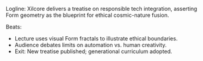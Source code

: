 ﻿---
series: 4
novella: 4
file: S4N4_CH05
type: chapter
pov: Xilcore
setting: Summit lecture hall â€“ technological philosophy
word_target_min: 1201
word_target_max: 2299
status: outline
---
Logline: Xilcore delivers a treatise on responsible tech integration, asserting Form geometry as the blueprint for ethical cosmic-nature fusion.

Beats:
- Lecture uses visual Form fractals to illustrate ethical boundaries.
- Audience debates limits on automation vs. human creativity.
- Exit: New treatise published; generational curriculum adopted.